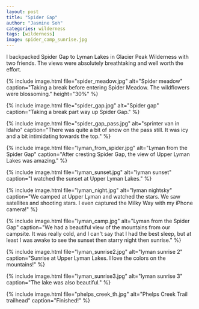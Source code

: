 ```yaml
---
layout: post
title: "Spider Gap"
author: "Jasmine Soh"
categories: wilderness
tags: [wilderness]
image: spider_camp_sunrise.jpg
---
```


I backpacked Spider Gap to Lyman Lakes in Glacier Peak Wilderness with two friends. The views were absolutely breathtaking and well worth the effort. <br />

{% include image.html file="spider_meadow.jpg" alt="Spider meadow" caption="Taking a break before entering Spider Meadow. The wildflowers were blossoming." height="30%" %}

{% include image.html file="spider_gap.jpg" alt="Spider gap" caption="Taking a break part way up Spider Gap." %}

{% include image.html file="spider_gap_pass.jpg" alt="sprinter van in Idaho" caption="There was quite a bit of snow on the pass still. It was icy and a bit intimidating towards the top." %}

{% include image.html file="lyman_from_spider.jpg" alt="Lyman from the Spider Gap" caption="After cresting Spider Gap, the view of Upper Lyman Lakes was amazing." %}

{% include image.html file="lyman_sunset.jpg" alt="lyman sunset" caption="I watched the sunset at Upper Lyman Lakes." %}

{% include image.html file="lyman_night.jpg" alt="lyman nightsky" caption="We camped at Upper Lyman and watched the stars. We saw satellites and shooting stars. I even captured the Milky Way with my iPhone camera!" %}

{% include image.html file="lyman_camp.jpg" alt="Lyman from the Spider Gap" caption="We had a beautiful view of the mountains from our campsite. It was really cold, and I can't say that I had the best sleep, but at least I was awake to see the sunset then starry night then sunrise." %}

{% include image.html file="lyman_sunrise2.jpg" alt="lyman sunrise 2" caption="Sunrise at Upper Lyman Lakes. I love the colors on the mountains!" %}

<!-- {% include image.html file="lyman_sunrise.jpg" alt="lyman sunrise 1" caption="The mountain and my reflection." %} -->

{% include image.html file="lyman_sunrise3.jpg" alt="lyman sunrise 3" caption="The lake was also beautiful." %}

{% include image.html file="phelps_creek_th.jpg" alt="Phelps Creek Trail trailhead" caption="Finished!"  %}
